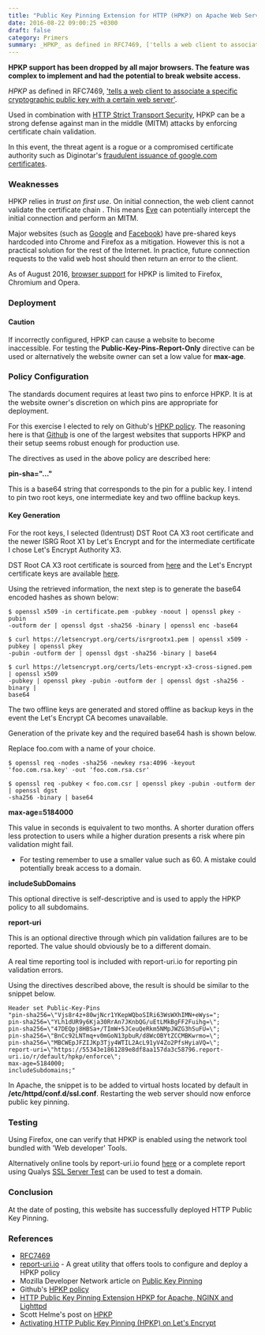 ```yaml
---
title: "Public Key Pinning Extension for HTTP (HPKP) on Apache Web Server"
date: 2016-08-22 09:00:25 +0300
draft: false
category: Primers
summary: _HPKP_ as defined in RFC7469, ['tells a web client to associate a specific cryptographic public key with a certain web server'](https://developer.mozilla.org/en/docs/Web/Security/Public_Key_Pinning).
---
```

__HPKP support has been dropped by all major browsers. The feature was complex to implement and had the potential to break website access.__

_HPKP_ as defined in RFC7469, ['tells a web client to associate a specific cryptographic public key with a certain web server'](https://developer.mozilla.org/en/docs/Web/Security/Public_Key_Pinning).

Used in combination with [HTTP Strict Transport Security](#), HPKP can be a strong defense against man in the middle (MITM) attacks by enforcing certificate chain validation.

In this event, the threat agent is a rogue or a compromised certificate authority such as Diginotar's [fraudulent issuance of google.com certificates](https://blog.mozilla.org/security/2011/08/29/fraudulent-google-com-certificate/).

### Weaknesses

HPKP relies in _trust on first use_. On initial connection, the web client cannot validate the certificate chain . This means [Eve](https://en.wikipedia.org/wiki/Alice_and_Bob) can potentially intercept the initial connection and perform an MITM.

Major websites (such as [Google](https://cs.chromium.org/chromium/src/net/http/transport_security_state_static.json?l=49) and [Facebook](https://cs.chromium.org/chromium/src/net/http/transport_security_state_static.json?l=170)) have pre-shared keys hardcoded into Chrome and Firefox as a mitigation. However this is not a practical solution for the rest of the Internet. In practice, future connection requests to the valid web host should then return an error to the client.

As of August 2016, [browser support](http://caniuse.com/#search=HPKP) for HPKP is limited to Firefox, Chromium and Opera.

### Deployment

#### Caution

If incorrectly configured, HPKP can cause a website to become inaccessible. For testing the __Public-Key-Pins-Report-Only__ directive can be used or alternatively the website owner can set a low value for __max-age__.

### Policy Configuration

The standards document requires at least two pins to enforce HPKP. It is at the website owner's discretion on which pins are appropriate for deployment.

For this exercise I elected to rely on Github's [HPKP policy](https://report-uri.io/home/pkp_analyse/https%3A%2F%2Fgithub.com). The reasoning here is that [Github](http://github.com/) is one of the largest websites that supports HPKP and their setup seems robust enough for production use.

The directives as used in the above policy are described here:

__pin-sha="..."__

This is a base64 string that corresponds to the pin for a public key. I intend to pin two root keys, one intermediate key and two offline backup keys. 

#### Key Generation

For the root keys, I selected (Identrust) DST Root CA X3 root certificate and the newer ISRG Root X1 by Let's Encrypt and for the intermediate certificate I chose Let's Encrypt Authority X3.

DST Root CA X3 root certificate is sourced from [here](https://www.identrust.com/certificates/trustid/install-nes36.html) and the Let's Encrypt certificate keys are available [here](https://letsencrypt.org/certificates/).

Using the retrieved information, the next step is to generate the base64 encoded hashes as shown below:

```
$ openssl x509 -in certificate.pem -pubkey -noout | openssl pkey -pubin 
-outform der | openssl dgst -sha256 -binary | openssl enc -base64

$ curl https://letsencrypt.org/certs/isrgrootx1.pem | openssl x509 -pubkey | openssl pkey 
-pubin -outform der | openssl dgst -sha256 -binary | base64

$ curl https://letsencrypt.org/certs/lets-encrypt-x3-cross-signed.pem | openssl x509 
-pubkey | openssl pkey -pubin -outform der | openssl dgst -sha256 -binary | 
base64
```

The two offline keys are generated and stored offline as backup keys in the event the Let's Encrypt CA becomes unavailable.

Generation of the private key and the required base64 hash is shown below.

Replace foo.com with a name of your choice.

```
$ openssl req -nodes -sha256 -newkey rsa:4096 -keyout 'foo.com.rsa.key' -out 'foo.com.rsa.csr'

$ openssl req -pubkey < foo.com.csr | openssl pkey -pubin -outform der | openssl dgst 
-sha256 -binary | base64
```

__max-age=5184000__

This value in seconds is equivalent to two months. A shorter duration offers less protection to users while a higher duration presents a risk where pin validation might fail.

* For testing remember to use a smaller value such as 60. A mistake could potentially break access to a domain.
        
__includeSubDomains__

This optional directive is self-descriptive and is used to apply the HPKP policy to all subdomains.

__report-uri__

This is an optional directive through which pin validation failures are to be reported. The value should obviously be to a different domain. 

A real time reporting tool is included with report-uri.io for reporting pin validation errors.

Using the directives described above, the result is should be similar to the snippet below. 

```
Header set Public-Key-Pins 
"pin-sha256=\"Vjs8r4z+80wjNcr1YKepWQboSIRi63WsWXhIMN+eWys="; 
pin-sha256=\"YLh1dUR9y6Kja30RrAn7JKnbQG/uEtLMkBgFF2Fuihg=\"; 
pin-sha256=\"47DEQpj8HBSa+/TImW+5JCeuQeRkm5NMpJWZG3hSuFU=\"; 
pin-sha256=\"BnCc92LNTmq+v0mGoN13pbuR/d8WcOBYtZCCMBKwrmo=\"; 
pin-sha256=\"MBCWEpJFZIJKp3Tjy4WTIL2AcL91yV4Zo2PfsHyiaVQ=\"; 
report-uri=\"https://55343e1861289e8df8aa157da3c58796.report-uri.io/r/default/hpkp/enforce\"; 
max-age=5184000; 
includeSubdomains;"
```

In Apache, the snippet is to be added to virtual hosts located by default in __/etc/httpd/conf.d/ssl.conf__. Restarting the web server should now enforce public key pinning.

### Testing

Using Firefox, one can verify that HPKP is enabled using the network tool bundled with 'Web developer' Tools. 

Alternatively online tools by report-uri.io found [here](https://report-uri.io/home/pkp_analyse) or a complete report using Qualys [SSL Server Test](https://www.ssllabs.com/ssltest/analyze.html) can be used to test a domain.

### Conclusion

At the date of posting, this website has successfully deployed HTTP Public Key Pinning. 

### References

* [RFC7469](https://tools.ietf.org/html/rfc7469)
* [report-uri.io](report-uri.io) - A great utility that offers tools to configure and deploy a HPKP policy
* Mozilla Developer Network article on [Public Key Pinning](https://developer.mozilla.org/en/docs/Web/Security/Public_Key_Pinning)
* Github's [HPKP policy](https://report-uri.io/home/pkp_analyse/https%3A%2F%2Fgithub.com)
* [HTTP Public Key Pinning Extension HPKP for Apache, NGINX and Lighttpd](https://raymii.org/s/articles/HTTP_Public_Key_Pinning_Extension_HPKP.html#Apache)
* Scott Helme's post on [HPKP](https://scotthelme.co.uk/hpkp-http-public-key-pinning/)
* [Activating HTTP Public Key Pinning (HPKP) on Let's Encrypt](https://ithenrik.com/blog/posts/activating-http-public-key-pinning-hpkp-on-lets-encrypt)
